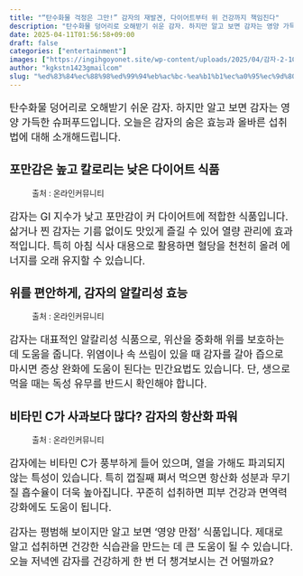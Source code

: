 ```yaml
---
title: "“탄수화물 걱정은 그만!” 감자의 재발견, 다이어트부터 위 건강까지 책임진다"
description: "탄수화물 덩어리로 오해받기 쉬운 감자. 하지만 알고 보면 감자는 영양 가득한 슈퍼푸드입니다. 오늘은 감자의 숨은 효능과 올바른 섭취법에 대해 소개해드립니다."
date: 2025-04-11T01:56:58+09:00
draft: false
categories: ["entertainment"]
images: ["https://ingihgoyonet.site/wp-content/uploads/2025/04/감자-2-1024x683.jpg", "https://ingihgoyonet.site/wp-content/uploads/2025/04/감자효능-1024x717.jpg", "https://ingihgoyonet.site/wp-content/uploads/2025/04/감자요리-768x1024.jpg"]
author: "kgkstn1423gmailcom"
slug: "%ed%83%84%ec%88%98%ed%99%94%eb%ac%bc-%ea%b1%b1%ec%a0%95%ec%9d%80-%ea%b7%b8%eb%a7%8c-%ea%b0%90%ec%9e%90%ec%9d%98-%ec%9e%ac%eb%b0%9c%ea%b2%ac-%eb%8b%a4%ec%9d%b4%ec%96%b4%ed%8a%b8"
---
```


<p style="font-size:18px">탄수화물 덩어리로 오해받기 쉬운 감자. 하지만 알고 보면 감자는 영양 가득한 슈퍼푸드입니다. 오늘은 감자의 숨은 효능과 올바른 섭취법에 대해 소개해드립니다.</p> <h2 >포만감은 높고 칼로리는 낮은 다이어트 식품</h2> <figure ><img src="https://ingihgoyonet.site/wp-content/uploads/2025/04/감자-2-1024x683.jpg" alt="" /><figcaption >출처 : 온라인커뮤니티</figcaption></figure> <p style="font-size:18px">감자는 GI 지수가 낮고 포만감이 커 다이어트에 적합한 식품입니다. 삶거나 찐 감자는 기름 없이도 맛있게 즐길 수 있어 열량 관리에 효과적입니다. 특히 아침 식사 대용으로 활용하면 혈당을 천천히 올려 에너지를 오래 유지할 수 있습니다.</p> <h2 >위를 편안하게, 감자의 알칼리성 효능</h2> <figure ><img src="https://ingihgoyonet.site/wp-content/uploads/2025/04/감자효능-1024x717.jpg" alt="" style="aspect-ratio:16/9;object-fit:cover"/><figcaption >출처 : 온라인커뮤니티</figcaption></figure> <p style="font-size:18px">감자는 대표적인 알칼리성 식품으로, 위산을 중화해 위를 보호하는 데 도움을 줍니다. 위염이나 속 쓰림이 있을 때 감자를 갈아 즙으로 마시면 증상 완화에 도움이 된다는 민간요법도 있습니다. 단, 생으로 먹을 때는 독성 유무를 반드시 확인해야 합니다.</p> <h2 >비타민 C가 사과보다 많다? 감자의 항산화 파워</h2> <figure ><img src="https://ingihgoyonet.site/wp-content/uploads/2025/04/감자요리-768x1024.jpg" alt="" style="aspect-ratio:16/9;object-fit:cover"/><figcaption >출처 : 온라인커뮤니티</figcaption></figure> <p style="font-size:18px">감자에는 비타민 C가 풍부하게 들어 있으며, 열을 가해도 파괴되지 않는 특성이 있습니다. 특히 껍질째 쪄서 먹으면 항산화 성분과 무기질 흡수율이 더욱 높아집니다. 꾸준히 섭취하면 피부 건강과 면역력 강화에도 도움이 됩니다.</p> <p style="font-size:18px">감자는 평범해 보이지만 알고 보면 ‘영양 만점’ 식품입니다. 제대로 알고 섭취하면 건강한 식습관을 만드는 데 큰 도움이 될 수 있습니다. 오늘 저녁엔 감자를 건강하게 한 번 더 챙겨보시는 건 어떨까요?</p>
